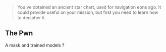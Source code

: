 

> You've obtained an ancient star chart, used for navigation eons ago. It could provide useful on your mission, but first you need to learn how to decipher it.


## The Pwn

A mask and trained models ?